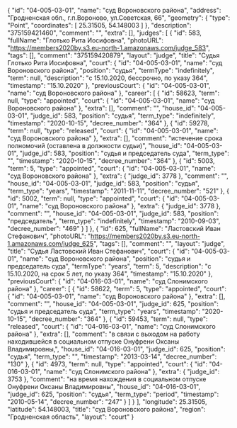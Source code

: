 {
    "id": "04-005-03-01",
    "name": "суд Вороновского района",
    "address": "Гродненская обл., г.п.Вороново, ул.Советская, 66",
    "geometry": {
        "type": "Point",
        "coordinates": [
            25.31505,
            54.148003
        ]
    },
    "description": "375159421460",
    "comment": "",
    "extra": [],
    "judges": [
        {
            "id": 583,
            "fullName": "Глотько Рита Иосифовна",
            "photoURL": "https://members2020by.s3.eu-north-1.amazonaws.com/judge_583",
            "tags": [],
            "comment": "375159420879",
            "layout": "judge",
            "title": "Судья Глотько Рита Иосифовна",
            "court": {
                "id": "04-005-03-01",
                "name": "суд Вороновского района",
                "position": "судья",
                "termType": "indefinitely",
                "term": null,
                "description": "c 15.10.2020, бессрочно, по указу 364",
                "timestamp": "15.10.2020"
            },
            "previousCourt": {
                "id": "04-005-03-01",
                "name": "суд Вороновского района"
            },
            "career": [
                {
                    "id": 58623,
                    "term": null,
                    "type": "appointed",
                    "court": {
                        "id": "04-005-03-01",
                        "name": "суд Вороновского района"
                    },
                    "extra": [],
                    "comment": "",
                    "house_id": "04-005-03-01",
                    "judge_id": 583,
                    "position": "судья",
                    "term_type": "indefinitely",
                    "timestamp": "2020-10-15",
                    "decree_number": "364"
                },
                {
                    "id": 59278,
                    "term": null,
                    "type": "released",
                    "court": {
                        "id": "04-005-03-01",
                        "name": "суд Вороновского района"
                    },
                    "extra": [],
                    "comment": "истечение срока полномочий (оставлена в должности судьи)",
                    "house_id": "04-005-03-01",
                    "judge_id": 583,
                    "position": "судья и председатель суда",
                    "term_type": "",
                    "timestamp": "2020-10-15",
                    "decree_number": "364"
                },
                {
                    "id": 5003,
                    "term": 5,
                    "type": "appointed",
                    "court": {
                        "id": "04-005-03-01",
                        "name": "суд Вороновского района"
                    },
                    "extra": {
                        "judge_id": 3778
                    },
                    "comment": "",
                    "house_id": "04-005-03-01",
                    "judge_id": 583,
                    "position": "судья",
                    "term_type": "years",
                    "timestamp": "2011-11-11",
                    "decree_number": "521"
                },
                {
                    "id": 5002,
                    "term": null,
                    "type": "appointed",
                    "court": {
                        "id": "04-005-03-01",
                        "name": "суд Вороновского района"
                    },
                    "extra": {
                        "judge_id": 3778
                    },
                    "comment": "",
                    "house_id": "04-005-03-01",
                    "judge_id": 583,
                    "position": "председатель",
                    "term_type": "indefinitely",
                    "timestamp": "2010-09-03",
                    "decree_number": "469"
                }
            ]
        },
        {
            "id": 625,
            "fullName": "Ластовский Иван Стефанович",
            "photoURL": "https://members2020by.s3.eu-north-1.amazonaws.com/judge_625",
            "tags": [],
            "comment": "",
            "layout": "judge",
            "title": "Судья Ластовский Иван Стефанович",
            "court": {
                "id": "04-005-03-01",
                "name": "суд Вороновского района",
                "position": "судья и председатель суда",
                "termType": "years",
                "term": 5,
                "description": "c 15.10.2020, на срок 5 лет, по указу 364",
                "timestamp": "15.10.2020"
            },
            "previousCourt": {
                "id": "04-016-03-01",
                "name": "суд Слонимского района"
            },
            "career": [
                {
                    "id": 58622,
                    "term": 5,
                    "type": "appointed",
                    "court": {
                        "id": "04-005-03-01",
                        "name": "суд Вороновского района"
                    },
                    "extra": [],
                    "comment": "",
                    "house_id": "04-005-03-01",
                    "judge_id": 625,
                    "position": "судья и председатель суда",
                    "term_type": "years",
                    "timestamp": "2020-10-15",
                    "decree_number": "364"
                },
                {
                    "id": 59453,
                    "term": null,
                    "type": "released",
                    "court": {
                        "id": "04-016-03-01",
                        "name": "суд Слонимского района"
                    },
                    "extra": [],
                    "comment": "в связи с выходом на работу находившейся в социальном отпуске Онуфрени Оксаны Владимировны,",
                    "house_id": "04-016-03-01",
                    "judge_id": 625,
                    "position": "судья",
                    "term_type": "",
                    "timestamp": "2013-03-14",
                    "decree_number": "130"
                },
                {
                    "id": 4973,
                    "term": null,
                    "type": "appointed",
                    "court": {
                        "id": "04-016-03-01",
                        "name": "суд Слонимского района"
                    },
                    "extra": {
                        "judge_id": 3753
                    },
                    "comment": "на время нахождения в социальном отпуске Онуфрени Оксаны Владимировны",
                    "house_id": "04-016-03-01",
                    "judge_id": 625,
                    "position": "судья",
                    "term_type": "period",
                    "timestamp": "2010-05-14",
                    "decree_number": "247"
                }
            ]
        }
    ],
    "longitude": 25.31505,
    "latitude": 54.148003,
    "title": "суд Вороновского района",
    "region": "Гродненская область",
    "layout": "court"
}
